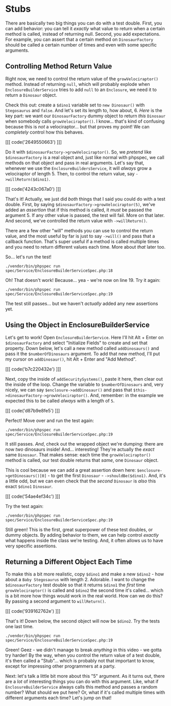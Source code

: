# Stubs

There are basically two big things you can do with a test double. First, you
can add behavior: you can tell it *exactly* what value to return when a certain
method is called, instead of returning null. Second, you add expectations. For example,
you can assert that a certain method on `DinosaurFactory` should be called a certain
number of times and even with some specific arguments.

## Controlling Method Return Value

Right now, we need to control the return value of the `growVelociraptor()` method.
Instead of returning `null`, which will probably explode when `EnclosureBuilderService`
tries to add `null` to an `Enclosure`, we need it to return a `Dinosaur` object.

Check this out: create a `$dino1` variable set to `new Dinosaur()` with `Stegosaurus`
and `false`. And let's set its length to, how about, 6. *Here* is the key part: we
want our `DinosaurFactory` dummy object to return *this* `Dinosaur` when somebody
calls `growVelociraptor()`. I know... that's kind of confusing because this is *not*
a velociraptor... but that proves my point! We can *completely* control how this
behaves.

[[[ code('2649550663') ]]]

Do it with `$dinosaurFactory->growVelociraptor()`. So, we *pretend* like `$dinosaurFactory`
is a real object and, just like normal with phpspec, we call methods on that object
and pass in real arguments. Let's say that, whenever we use the `EnclosureBuildersService`,
it will *always* grow a velociraptor of length 5. Then, to control the return value,
say `->willReturn($dino1)`.

[[[ code('4243c067a0') ]]]

That's it! Actually, we just did *both* things that I said you could do with a
test double. First, by saying `$dinosaurFactory->growVelociraptor(5)`, we've added
an *assertion* that if this method is called, it *must* be passed the argument 5.
If any other value is passed, the test will fail. More on that later. And second,
we've controlled the return value with `->willReturn()`.

There are a few other "will" methods you can use to control the return value, and
the most useful by far is just to say `->will()` and pass that a callback function.
That's super useful if a method is called multiple times and you need to return
different values each time. More about *that* later too.

So... let's run the test!

```terminal-silent
./vendor/bin/phpspec run spec/Service/EnclosureBuilderServiceSpec.php:18
```

Oh! That doesn't work! Because... yea - we're now on line 19. Try it again:

```terminal-silent
./vendor/bin/phpspec run spec/Service/EnclosureBuilderServiceSpec.php:19
```

The test still passes... but we haven't *actually* added any new assertions yet.

## Using the Object in EnclosureBuilderService

Let's get to work! Open `EnclosureBuilderService`. Here I'll hit Alt + Enter on
`$dinosaurFactory` and select "Initialize Fields" to create and set that property.
Down below, let's call a new method called `addDinosaurs()` and pass it the
`$numberOfDinosaurs` argument. To add that new method, I'll put my cursor on
`addDinosaur()`, hit Alt + Enter and "Add Method".

[[[ code('b7c220432e') ]]]

Next, copy the inside of `addSecuritySystems()`, paste it here, then clear out the
inside of the loop. Change the variable to `$numberOfDinosaurs` and, very nicely,
we can say `$enclosure->addDinosaur()` and pass that 
`$this->dinosaurFactory->growVelociraptor()`. And, remember: in the example we
expected this to be called *always* with a length of `5`.

[[[ code('d87b9e8fe5') ]]]

Perfect! Move over and run the test again:
 
```terminal-silent
./vendor/bin/phpspec run spec/Service/EnclosureBuilderServiceSpec.php:19
``` 

It still passes. *And*, check out the wrapped object we're dumping: there are now
*two* dinosaurs inside! And... interesting! They're actually the *exact* same
`Dinosaur`. That makes sense: each time the `growVelociraptor()` method is called,
our test double returns that *same*, one `Dinosaur` object.

This is cool because we can add a great assertion down here:
`$enclosure->getDinosaurs()[0]` - to get the first `Dinosaur` - `->shouldBe($dino1)`.
And, it's a little odd, but we can even check that the *second* `Dinosaur` is *also*
this exact `$dino1` `Dinosaur`.

[[[ code('54ae4ef34c') ]]]

Try the test again:

```terminal-silent
./vendor/bin/phpspec run spec/Service/EnclosureBuilderServiceSpec.php:19
```

Still green! This is the first, great superpower of these test doubles, or dummy
objects. By adding behavior to them, we can help control *exactly* what happens
inside the class we're testing. And, it often allows us to have very specific assertions.

## Returning a Different Object Each Time

To make this a bit more realistic, copy `$dino1` and make a new `$dino2` - how about
a `Baby Stegosaurus` with length 2. Adorable. I want to change the `$dinosaurFactory`
test double so that it returns `$dino1` the *first* time `growVelociraptor()` is
called and `$dino2` the second time it's called... which is a bit more how things
would work in the real world. How can we do this? By passing a second argument to
`willReturn()`.

[[[ code('939162762e') ]]]

That's it! Down below, the second object will now be `$dino2`. Try the tests one
last time.

```terminal-silent
./vendor/bin/phpspec run spec/Service/EnclosureBuilderServiceSpec.php:19
```

Green! Geez - we didn't manage to break *anything* in this video - we gotta try
harder! By the way, when you control the return value of a test double, it's
then called a "Stub"... which is probably not that important to know, except for
impressing other programmers at a party.

Next: let's talk a little bit more about this "5" argument. As it turns out, there
are a *lot* of interesting things you can do with this argument. Like, what if
`EnclosureBuilderService` always calls this method and passes a random number?
What should we put here? Or, what if it's called multiple times with different
arguments each time? Let's jump on that!
